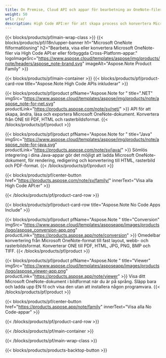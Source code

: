 ```yaml
---
title: On Premise, Cloud API och appar för bearbetning av OneNote-filer 
weight: 50
url: /sv/
description: High Code API:er för att skapa process och konvertera Microsoft OneNote-filer via dina applikationer. Eller använd helt enkelt våra plattformsoberoende appar för att visa eller konvertera ONE-filer.
---
```


{{< blocks/products/pf/main-wrap-class >}}
{{< blocks/products/pf/i18n/upper-banner h1="Microsoft OneNote filformatlösning" h2="Bearbeta, visa eller konvertera Microsoft OneNote-filer via High Code API:er eller förbyggda Cross-Platform-appar." logoImageSrc="https://www.aspose.cloud/templates/aspose/img/products/note/headers/aspose_note-brand.svg" imageAlt="Aspose.Note Product Family" >}}

{{< blocks/products/pf/main-container >}}
{{< blocks/products/pf/product-card-row title="Aspose.Note High Code APIs inkluderar" >}}

{{< blocks/products/pf/product pfName="Aspose.Note for " title=".NET" imgSrc="https://www.aspose.cloud/templates/aspose/img/products/note/aspose_note-for-net.svg" productLink="https://products.aspose.com/note/sv/net/" >}}
API för att skapa, ändra, läsa och exportera Microsoft OneNote-dokument. Konvertera från ONE till PDF, HTML och rasterbildsformat.
{{< /blocks/products/pf/product >}}

{{< blocks/products/pf/product pfName="Aspose.Note for " title="Java" imgSrc="https://www.aspose.cloud/templates/aspose/img/products/note/aspose_note-for-java.svg" productLink="https://products.aspose.com/note/sv/java/" >}}
Sömlös integrering i dina Java-appar gör det möjligt att ladda Microsoft OneNote-dokument, för rendering, redigering och konvertering till HTML, rasterbild och PDF-format.
{{< /blocks/products/pf/product >}}

{{< blocks/products/pf/center-button href="https://products.aspose.com/note/sv/family/" innerText="Visa alla High Code API:er" >}}

{{< /blocks/products/pf/product-card-row >}}

{{< blocks/products/pf/product-card-row title="Aspose.Note No Code Apps Include" >}}

{{< blocks/products/pf/product pfName="Aspose.Note " title="Conversion" imgSrc="https://www.aspose.cloud/templates/asposeapp/images/products/logo/aspose_conversion-app.png" productLink="https://products.aspose.app/note/conversion" >}}
Omedelbar konvertering från Microsoft OneNote-format till fast layout, webb- och rasterbildsformat. Konverterar ONE till PDF, HTML, JPG, PNG, BMP och TIFF.
{{< /blocks/products/pf/product >}}

{{< blocks/products/pf/product pfName="Aspose.Note " title="Viewer" imgSrc="https://www.aspose.cloud/templates/asposeapp/images/products/logo/aspose_viewer-app.png" productLink="https://products.aspose.app/note/viewer" >}}
Visa ditt Microsoft OneNote-dokument i bildformat när du är på språng. Släpp bara och ladda upp EN fil och visa den utan att installera någon programvara.
{{< /blocks/products/pf/product >}}

{{< blocks/products/pf/center-button href="https://products.aspose.app/note/family" innerText="Visa alla No Code-appar" >}}

{{< /blocks/products/pf/product-card-row >}}

{{< /blocks/products/pf/main-container >}}


{{< /blocks/products/pf/main-wrap-class >}}

{{< blocks/products/products-backtop-button >}}